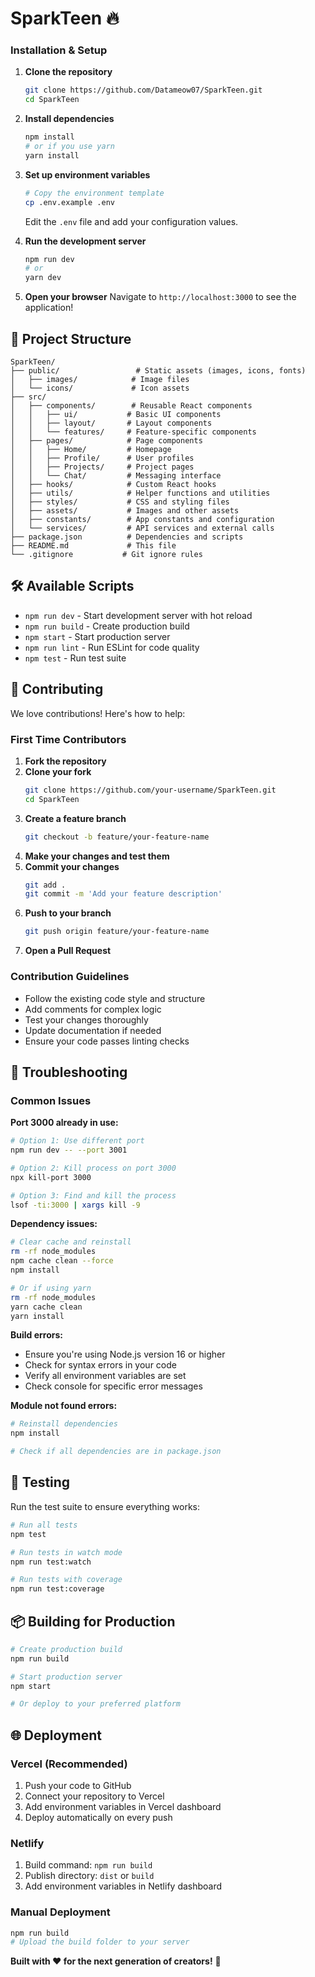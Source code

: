 # SparkTeen 🔥

### Installation & Setup

1. **Clone the repository**
   ```bash
   git clone https://github.com/Datameow07/SparkTeen.git
   cd SparkTeen
   ```

2. **Install dependencies**
   ```bash
   npm install
   # or if you use yarn
   yarn install
   ```

3. **Set up environment variables**
   ```bash
   # Copy the environment template
   cp .env.example .env
   ```
   Edit the `.env` file and add your configuration values.

4. **Run the development server**
   ```bash
   npm run dev
   # or
   yarn dev
   ```

5. **Open your browser**
   Navigate to `http://localhost:3000` to see the application!

## 📁 Project Structure

```
SparkTeen/
├── public/                 # Static assets (images, icons, fonts)
│   ├── images/            # Image files
│   └── icons/             # Icon assets
├── src/
│   ├── components/        # Reusable React components
│   │   ├── ui/           # Basic UI components
│   │   ├── layout/       # Layout components
│   │   └── features/     # Feature-specific components
│   ├── pages/            # Page components
│   │   ├── Home/         # Homepage
│   │   ├── Profile/      # User profiles
│   │   ├── Projects/     # Project pages
│   │   └── Chat/         # Messaging interface
│   ├── hooks/            # Custom React hooks
│   ├── utils/            # Helper functions and utilities
│   ├── styles/           # CSS and styling files
│   ├── assets/           # Images and other assets
│   ├── constants/        # App constants and configuration
│   └── services/         # API services and external calls
├── package.json          # Dependencies and scripts
├── README.md             # This file
└── .gitignore           # Git ignore rules
```

## 🛠️ Available Scripts

- `npm run dev` - Start development server with hot reload
- `npm run build` - Create production build
- `npm start` - Start production server
- `npm run lint` - Run ESLint for code quality
- `npm test` - Run test suite

## 👥 Contributing

We love contributions! Here's how to help:

### First Time Contributors
1. **Fork the repository**
2. **Clone your fork**
   ```bash
   git clone https://github.com/your-username/SparkTeen.git
   cd SparkTeen
   ```
3. **Create a feature branch**
   ```bash
   git checkout -b feature/your-feature-name
   ```
4. **Make your changes and test them**
5. **Commit your changes**
   ```bash
   git add .
   git commit -m 'Add your feature description'
   ```
6. **Push to your branch**
   ```bash
   git push origin feature/your-feature-name
   ```
7. **Open a Pull Request**

### Contribution Guidelines
- Follow the existing code style and structure
- Add comments for complex logic
- Test your changes thoroughly
- Update documentation if needed
- Ensure your code passes linting checks

## 🐛 Troubleshooting

### Common Issues

**Port 3000 already in use:**
```bash
# Option 1: Use different port
npm run dev -- --port 3001

# Option 2: Kill process on port 3000
npx kill-port 3000

# Option 3: Find and kill the process
lsof -ti:3000 | xargs kill -9
```

**Dependency issues:**
```bash
# Clear cache and reinstall
rm -rf node_modules
npm cache clean --force
npm install

# Or if using yarn
rm -rf node_modules
yarn cache clean
yarn install
```

**Build errors:**
- Ensure you're using Node.js version 16 or higher
- Check for syntax errors in your code
- Verify all environment variables are set
- Check console for specific error messages

**Module not found errors:**
```bash
# Reinstall dependencies
npm install

# Check if all dependencies are in package.json
```

## 🧪 Testing

Run the test suite to ensure everything works:

```bash
# Run all tests
npm test

# Run tests in watch mode
npm run test:watch

# Run tests with coverage
npm run test:coverage
```

## 📦 Building for Production

```bash
# Create production build
npm run build

# Start production server
npm start

# Or deploy to your preferred platform
```

## 🌐 Deployment

### Vercel (Recommended)
1. Push your code to GitHub
2. Connect your repository to Vercel
3. Add environment variables in Vercel dashboard
4. Deploy automatically on every push

### Netlify
1. Build command: `npm run build`
2. Publish directory: `dist` or `build`
3. Add environment variables in Netlify dashboard

### Manual Deployment
```bash
npm run build
# Upload the build folder to your server
```

**Built with ❤️ for the next generation of creators!** 🎉
